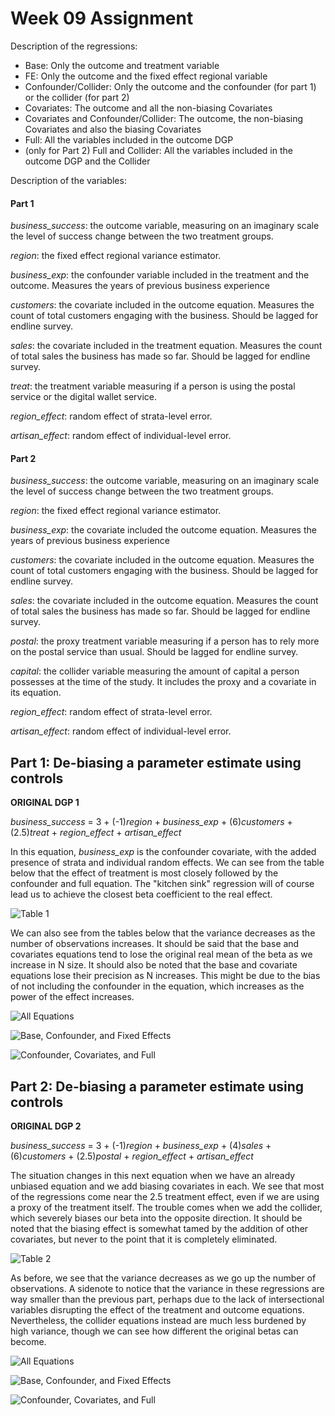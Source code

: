 # Week 09 Assignment

Description of the regressions:

- Base: Only the outcome and treatment variable
- FE: Only the outcome and the fixed effect regional variable
- Confounder/Collider: Only the outcome and the confounder (for part 1) or the collider (for part 2)
- Covariates: The outcome and all the non-biasing Covariates
- Covariates and Confounder/Collider: The outcome, the non-biasing Covariates and also the biasing Covariates
- Full: All the variables included in the outcome DGP
- (only for Part 2) Full and Collider: All the variables included in the outcome DGP and the Collider

Description of the variables:

#### Part 1

*business_success*: the outcome variable, measuring on an imaginary scale the level of success change between the two treatment groups.

*region*: the fixed effect regional variance estimator.

*business_exp*: the confounder variable included in the treatment and the outcome. Measures the years of previous business experience

*customers*: the covariate included in the outcome equation. Measures the count of total customers engaging with the business. Should be lagged for endline survey.

*sales*: the covariate included in the treatment equation. Measures the count of total sales the business has made so far. Should be lagged for endline survey.

*treat*: the treatment variable measuring if a person is using the postal service or the digital wallet service.

*region_effect*: random effect of strata-level error.

*artisan_effect*: random effect of individual-level error.

#### Part 2

*business_success*: the outcome variable, measuring on an imaginary scale the level of success change between the two treatment groups.

*region*: the fixed effect regional variance estimator.

*business_exp*: the covariate included the outcome equation. Measures the years of previous business experience

*customers*: the covariate included in the outcome equation. Measures the count of total customers engaging with the business. Should be lagged for endline survey.

*sales*: the covariate included in the outcome equation. Measures the count of total sales the business has made so far. Should be lagged for endline survey.

*postal*: the proxy treatment variable measuring if a person has to rely more on the postal service than usual. Should be lagged for endline survey.

*capital*: the collider variable measuring the amount of capital a person possesses at the time of the study. It includes the proxy and a covariate in its equation.

*region_effect*: random effect of strata-level error.

*artisan_effect*: random effect of individual-level error.

## Part 1: De-biasing a parameter estimate using controls

**ORIGINAL DGP 1**

*business_success* = 3 + (-1)*region* + *business_exp* + (6)*customers* + (2.5)*treat* + *region_effect* + *artisan_effect*

In this equation, *business_exp* is the confounder covariate, with the added presence of strata and individual random effects. We can see from the table below that the effect of treatment is most closely followed by the confounder and full equation. The "kitchen sink" regression will of course lead us to achieve the closest beta coefficient to the real effect.

![Table 1](output/equation.png)

We can also see from the tables below that the variance decreases as the number of observations increases. It should be said that the base and covariates equations tend to lose the original real mean of the beta as we increase in N size. It should also be noted that the base and covariate equations lose their precision as N increases. This might be due to the bias of not including the confounder in the equation, which increases as the power of the effect increases.

![All Equations](output/Comparison1.png)

![Base, Confounder, and Fixed Effects](output/Comparison2.png)

![Confounder, Covariates, and Full](output/Comparison1.png)

## Part 2: De-biasing a parameter estimate using controls

**ORIGINAL DGP 2**

*business_success* = 3 + (-1)*region* + *business_exp* + (4)*sales* + (6)*customers* + (2.5)*postal* + *region_effect* + *artisan_effect*

The situation changes in this next equation when we have an already unbiased equation and we add biasing covariates in each. We see that most of the regressions come near the 2.5 treatment effect, even if we are using a proxy of the treatment itself. The trouble comes when we add the collider, which severely biases our beta into the opposite direction. It should be noted that the biasing effect is somewhat tamed by the addition of other covariates, but never to the point that it is completely eliminated.

![Table 2](output/equation2.png)

As before, we see that the variance decreases as we go up the number of observations. A sidenote to notice that the variance in these regressions are way smaller than the previous part, perhaps due to the lack of intersectional variables disrupting the effect of the treatment and outcome equations. Nevertheless, the collider equations instead are much less burdened by high variance, though we can see how different the original betas can become.

![All Equations](output/Comparison1_2.png)

![Base, Confounder, and Fixed Effects](output/Comparison2_2.png)

![Confounder, Covariates, and Full](output/Comparison1_2.png)
